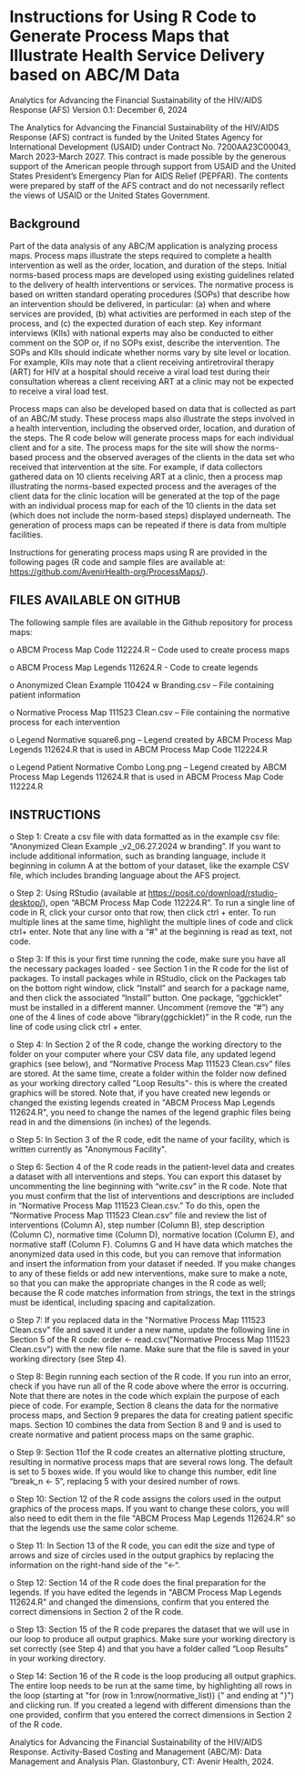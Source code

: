 # Instructions for Using R Code to Generate Process Maps that Illustrate Health Service Delivery based on ABC/M Data 


Analytics for Advancing the Financial Sustainability of the HIV/AIDS Response (AFS)
Version 0.1: December 6, 2024

The Analytics for Advancing the Financial Sustainability of the HIV/AIDS Response (AFS) contract is funded by the United States Agency for International Development (USAID) under Contract No. 7200AA23C00043, March 2023-March 2027. This contract is made possible by the generous support of the American people through support from USAID and the United States President’s Emergency Plan for AIDS Relief (PEPFAR). The contents were prepared by staff of the AFS contract and do not necessarily reflect the views of USAID or the United States Government.

## Background
Part of the data analysis of any ABC/M application is analyzing process maps. Process maps illustrate the steps required to complete a health intervention as well as the order, location, and duration of the steps. 
Initial norms-based process maps are developed using existing guidelines related to the delivery of health interventions or services. The normative process is based on written standard operating procedures (SOPs) that describe how an intervention should be delivered, in particular: (a) when and where services are provided, (b) what activities are performed in each step of the process, and (c) the expected duration of each step. Key informant interviews (KIIs) with national experts may also be conducted to either comment on the SOP or, if no SOPs exist, describe the intervention. The SOPs and KIIs should indicate whether norms vary by site level or location. For example, KIIs may note that a client receiving antiretroviral therapy (ART) for HIV at a hospital should receive a viral load test during their consultation whereas a client receiving ART at a clinic may not be expected to receive a viral load test. 

Process maps can also be developed based on data that is collected as part of an ABC/M study. These process maps also illustrate the steps involved in a health intervention, including the observed order, location, and duration of the steps. The R code below will generate process maps for each individual client and for a site. The process maps for the site will show the norms-based process and the observed averages of the clients in the data set who received that intervention at the site. For example, if data collectors gathered data on 10 clients receiving ART at a clinic, then a process map illustrating the norms-based expected process and the averages of the client data for the clinic location will be generated at the top of the page with an individual process map for each of the 10 clients in the data set (which does not include the norm-based steps) displayed underneath. The generation of process maps can be repeated if there is data from multiple facilities.  

Instructions for generating process maps using R are provided in the following pages (R code and sample files are available at: https://github.com/AvenirHealth-org/ProcessMaps/).

## FILES AVAILABLE ON GITHUB
The following sample files are available in the Github repository for process maps: 

o	ABCM Process Map Code 112224.R – Code used to create process maps

o	ABCM Process Map Legends 112624.R - Code to create legends

o	Anonymized Clean Example 110424 w Branding.csv – File containing patient information

o	Normative Process Map 111523 Clean.csv – File containing the normative process for each intervention

o	Legend Normative square6.png – Legend created by ABCM Process Map Legends 112624.R that is used in ABCM Process Map Code 112224.R

o	Legend Patient Normative Combo Long.png – Legend created by ABCM Process Map Legends 112624.R that is used in ABCM Process Map Code 112224.R

## INSTRUCTIONS
o	Step 1: Create a csv file with data formatted as in the example csv file: “Anonymized Clean Example _v2_06.27.2024 w branding”. If you want to include additional information, such as branding language, include it beginning in column A at the bottom of your dataset, like the example CSV file, which includes branding language about the AFS project. 

o	Step 2: Using RStudio (available at https://posit.co/download/rstudio-desktop/), open “ABCM Process Map Code 112224.R”. To run a single line of code in R, click your cursor onto that row, then click ctrl + enter. To run multiple lines at the same time, highlight the multiple lines of code and click ctrl+ enter. Note that any line with a “#” at the beginning is read as text, not code. 

o	Step 3: If this is your first time running the code, make sure you have all the necessary packages loaded - see Section 1 in the R code for the list of packages. To install packages while in RStudio, click on the Packages tab on the bottom right window, click “Install” and search for a package name, and then click the associated “Install” button. One package, “ggchicklet” must be installed in a different manner. Uncomment (remove the “#”) any one of the 4 lines of code above “library(ggchicklet)” in the R code, run the line of code using click ctrl + enter. 

o	Step 4: In Section 2 of the R code, change the working directory to the folder on your computer where your CSV data file, any updated legend graphics (see below), and “Normative Process Map 111523 Clean.csv” files are stored. At the same time, create a folder within the folder now defined as your working directory called "Loop Results"- this is where the created graphics will be stored. Note that, if you have created new legends or changed the existing legends created in "ABCM Process Map Legends 112624.R", you need to change the names of the legend graphic files being read in and the dimensions (in inches) of the legends. 

o	Step 5: In Section 3 of the R code, edit the name of your facility, which is written currently as "Anonymous Facility".  

o	Step 6: Section 4 of the R code reads in the patient-level data and creates a dataset with all interventions and steps. You can export this dataset by uncommenting the line beginning with “write.csv” in the R code. Note that you must confirm that the list of interventions and descriptions are included in “Normative Process Map 111523 Clean.csv.” To do this, open the “Normative Process Map 111523 Clean.csv” file and review the list of interventions (Column A), step number (Column B), step description (Column C), normative time (Column D), normative location (Column E), and normative staff (Column F). Columns G and H have data which matches the anonymized data used in this code, but you can remove that information and insert the information from your dataset if needed.  If you make changes to any of these fields or add new interventions, make sure to make a note, so that you can make the appropriate changes in the R code as well; because the R code matches information from strings, the text in the strings must be identical, including spacing and capitalization. 

o	Step 7: If you replaced data in the "Normative Process Map 111523 Clean.csv" file and saved it under a new name, update the following line in Section 5 of the R code:
order <- read.csv("Normative Process Map 111523 Clean.csv")
with the new file name. Make sure that the file is saved in your working directory (see Step 4).

o	Step 8: Begin running each section of the R code. If you run into an error, check if you have run all of the R code above where the error is occurring. Note that there are notes in the code which explain the purpose of each piece of code. For example, Section 8 cleans the data for the normative process maps, and Section 9 prepares the data for creating patient specific maps. Section 10 combines the data from Section 8 and 9 and is used to create normative and patient process maps on the same graphic.

o	Step 9: Section 11of the R code creates an alternative plotting structure, resulting in normative process maps that are several rows long. The default is set to 5 boxes wide. If you would like to change this number, edit line “break_n <- 5”, replacing 5 with your desired number of rows. 

o	Step 10: Section 12 of the R code assigns the colors used in the output graphics of the process maps. If you want to change these colors, you will also need to edit them in the file "ABCM Process Map Legends 112624.R" so that the legends use the same color scheme. 

o	Step 11: In Section 13 of the R code, you can edit the size and type of arrows and size of circles used in the output graphics by replacing the information on the right-hand side of the “<-“.

o	Step 12: Section 14 of the R code does the final preparation for the legends. If you have edited the legends in "ABCM Process Map Legends 112624.R" and changed the dimensions, confirm that you entered the correct dimensions in Section 2 of the R code. 

o	Step 13: Section 15 of the R code prepares the dataset that we will use in our loop to produce all output graphics. Make sure your working directory is set correctly (see Step 4) and that you have a folder called “Loop Results” in your working directory.

o	Step 14: Section 16 of the R code is the loop producing all output graphics. The entire loop needs to be run at the same time, by highlighting all rows in the loop (starting at "for (row in 1:nrow(normative_list)) {" and ending at "}") and clicking run. If you created a legend with different dimensions than the one provided, confirm that you entered the correct dimensions in Section 2 of the R code. 

Analytics for Advancing the Financial Sustainability of the HIV/AIDS Response. Activity-Based Costing and Management (ABC/M): Data Management and Analysis Plan. Glastonbury, CT: Avenir Health, 2024.
